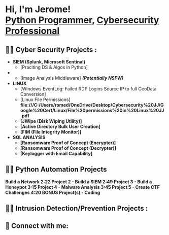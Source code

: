 <h1>Hi, I'm Jerome! <br/><a href="https://github.com/jjcarter80"> Python Programmer</a>, <a href="https://www.linkedin.com/in/j-carter-johnson/">Cybersecurity Professional</a>

<h2>👨‍💻 Cyber Security Projects :</h2>

- <b> SIEM (Splunk, Microsoft Sentinal)</b>
  - [Praciting DS & Algos in Python]
- 
  - [Image Analysis Middleware] <b><i>(Potentially NSFW)</b></i>
- <b> LINUX </b>
  - [Windows EventLog: Failed RDP Logins Source IP to full GeoData Conversion]
  - [Linux File Permissions] <b> file:///C:/Users/romed/OneDrive/Desktop/Cybersecurity%20JJ/Google%20Cert/Linux/File%20permissions%20in%20Linux%20JJ.pdf <b>
  - [JWipe (Disk Wiping Utility)]
  - [Active Directory Bulk User Creation]
  - [FIM (File Integrity Monitor)]
- <b> SQL ANALYSIS</b>
  - [Ransomware Proof of Concept (Encrypter)]
  - [Ransomware Proof of Concept (Decrypter)]
  - [Keylogger with Email Capability]

<h2> 👨‍💻 Python Automation Projects </h2>
Build a Network
2:22 Project 2 - Build a SIEM
2:49 Project 3 - Build a Honeypot
3:15 Project 4 - Malware Analysis
3:45 Project 5 - Create CTF Challenges
4:20 BONUS Project(s) - Coding


<h2>👨‍💻 Intrusion Detection/Prevention Projects :</h2>

<h2> 🤳 Connect with me:</h2>




[youtube]: https://www.youtube.com/c/jjthecarter
[instagram]: https://www.instagram.com/jjthecarter/
[linkedin]: https://linkedin.com/in/j-carter-johnson

<!--
**jjcarter80/jjcarter80** is a ✨ _special_ ✨ repository because its `README.md` (this file) appears on your GitHub profile.

Here are some ideas to get you started:

- 🔭 I’m currently working on ...
- 🌱 I’m currently learning ...
- 👯 I’m looking to collaborate on ...
- 🤔 I’m looking for help with ...
- 💬 Ask me about ...
- 📫 How to reach me: ...
- 😄 Pronouns: ...
- ⚡ Fun fact: ...
-->
